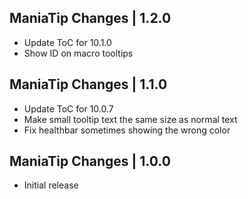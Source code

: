 ManiaTip Changes | 1.2.0
------------------------
- Update ToC for 10.1.0
- Show ID on macro tooltips

ManiaTip Changes | 1.1.0
------------------------
- Update ToC for 10.0.7
- Make small tooltip text the same size as normal text
- Fix healthbar sometimes showing the wrong color

ManiaTip Changes | 1.0.0
------------------------
- Initial release